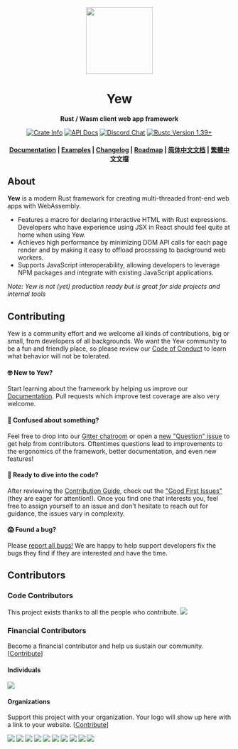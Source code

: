 <div align="center">
  <img src="https://static.yew.rs/logo.svg" width="150" />

  <h1>Yew</h1>

  <p>
    <strong>Rust / Wasm client web app framework</strong>
  </p>

  <p>
    <a href="https://crates.io/crates/yew"><img alt="Crate Info" src="https://img.shields.io/crates/v/yew.svg"/></a>
    <a href="https://docs.rs/yew/"><img alt="API Docs" src="https://img.shields.io/badge/docs.rs-yew-green"/></a>
    <a href="https://discord.gg/VQck8X4"><img alt="Discord Chat" src="https://img.shields.io/discord/701068342760570933"/></a>
    <a href="https://blog.rust-lang.org/2019/11/07/Rust-1.39.0.html"><img alt="Rustc Version 1.39+" src="https://img.shields.io/badge/rustc-1.39+-lightgray.svg"/></a>
  </p>

  <h4>
    <a href="https://yew.rs/docs">Documentation</a>
    <span> | </span>
    <a href="https://github.com/yewstack/yew/tree/v0.14.0/examples">Examples</a>
    <span> | </span>
    <a href="https://github.com/yewstack/yew/blob/master/CHANGELOG.md">Changelog</a>
    <span> | </span>
    <a href="https://yew.rs/docs/roadmap">Roadmap</a>
    <span> | </span>
    <a href="https://yew.rs/docs/v/zh_cn/">简体中文文档</a>
    <span> | </span>
    <a href="https://yew.rs/docs/v/zh_tw/">繁體中文文檔</a>
  </h4>
</div>

## About

**Yew** is a modern Rust framework for creating multi-threaded front-end web apps with WebAssembly.

* Features a macro for declaring interactive HTML with Rust expressions. Developers who have experience using JSX in React should feel quite at home when using Yew.
* Achieves high performance by minimizing DOM API calls for each page render and by making it easy to offload processing to background web workers.
* Supports JavaScript interoperability, allowing developers to leverage NPM packages and integrate with existing JavaScript applications.

*Note: Yew is not (yet) production ready but is great for side projects and internal tools*

## Contributing

Yew is a community effort and we welcome all kinds of contributions, big or small, from developers of all backgrounds. We want the Yew community to be a fun and friendly place, so please review our [Code of Conduct](CODE_OF_CONDUCT.md) to learn what behavior will not be tolerated.

#### 🤓 New to Yew?

Start learning about the framework by helping us improve our [Documentation](https://github.com/yewstack/docs). Pull requests which improve test coverage are also very welcome.

#### 🤔 Confused about something?

Feel free to drop into our [Gitter chatroom](https://gitter.im/yewframework/Lobby) or open a [new "Question" issue](https://github.com/yewstack/yew/issues/new/choose) to get help from contributors. Oftentimes questions lead to improvements to the ergonomics of the framework, better documentation, and even new features!

#### 🙂 Ready to dive into the code?

After reviewing the [Contribution Guide](CONTRIBUTING.md), check out the ["Good First Issues"](https://github.com/yewstack/yew/issues?q=is%3Aopen+is%3Aissue+label%3A%22good+first+issue%22) (they are eager for attention!). Once you find one that interests you, feel free to assign yourself to an issue and don't hesitate to reach out for guidance, the issues vary in complexity.

#### 😱 Found a bug?

Please [report all bugs!](https://github.com/yewstack/yew/issues/new/choose) We are happy to help support developers fix the bugs they find if they are interested and have the time.

## Contributors

### Code Contributors

This project exists thanks to all the people who contribute.
<a href="https://github.com/yewstack/yew/graphs/contributors"><img src="https://opencollective.com/yew/contributors.svg?width=890&button=false" /></a>

### Financial Contributors

Become a financial contributor and help us sustain our community. [[Contribute](https://opencollective.com/yew/contribute)]

#### Individuals

<a href="https://opencollective.com/yew"><img src="https://opencollective.com/yew/individuals.svg?width=890"></a>

#### Organizations

Support this project with your organization. Your logo will show up here with a link to your website. [[Contribute](https://opencollective.com/yew/contribute)]

<a href="https://opencollective.com/yew/organization/0/website"><img src="https://opencollective.com/yew/organization/0/avatar.svg"></a>
<a href="https://opencollective.com/yew/organization/1/website"><img src="https://opencollective.com/yew/organization/1/avatar.svg"></a>
<a href="https://opencollective.com/yew/organization/2/website"><img src="https://opencollective.com/yew/organization/2/avatar.svg"></a>
<a href="https://opencollective.com/yew/organization/3/website"><img src="https://opencollective.com/yew/organization/3/avatar.svg"></a>
<a href="https://opencollective.com/yew/organization/4/website"><img src="https://opencollective.com/yew/organization/4/avatar.svg"></a>
<a href="https://opencollective.com/yew/organization/5/website"><img src="https://opencollective.com/yew/organization/5/avatar.svg"></a>
<a href="https://opencollective.com/yew/organization/6/website"><img src="https://opencollective.com/yew/organization/6/avatar.svg"></a>
<a href="https://opencollective.com/yew/organization/7/website"><img src="https://opencollective.com/yew/organization/7/avatar.svg"></a>
<a href="https://opencollective.com/yew/organization/8/website"><img src="https://opencollective.com/yew/organization/8/avatar.svg"></a>
<a href="https://opencollective.com/yew/organization/9/website"><img src="https://opencollective.com/yew/organization/9/avatar.svg"></a>
